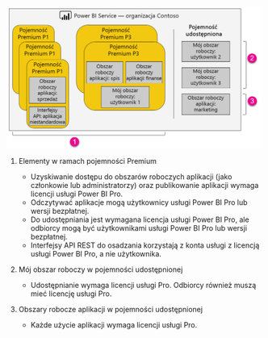 ![](media/powerbi-premium-illustration/premium-chart.png "Ilustracja przedstawiająca usługę Power BI Premium")

1. Elementy w ramach pojemności Premium
   
   * Uzyskiwanie dostępu do obszarów roboczych aplikacji (jako członkowie lub administratorzy) oraz publikowanie aplikacji wymaga licencji usługi Power BI Pro.
   * Odczytywać aplikacje mogą użytkownicy usługi Power BI Pro lub wersji bezpłatnej.
   * Do udostępniania jest wymagana licencja usługi Power BI Pro, ale odbiorcy mogą być użytkownikami usługi Power BI Pro lub wersji bezpłatnej.
   * Interfejsy API REST do osadzania korzystają z konta usługi z licencją usługi Power BI Pro, a nie użytkownika.
2. Mój obszar roboczy w pojemności udostępnionej
   
   * Udostępnianie wymaga licencji usługi Pro. Odbiorcy również muszą mieć licencję usługi Pro.
3. Obszary robocze aplikacji w pojemności udostępnionej
   
   * Każde użycie aplikacji wymaga licencji usługi Pro.

